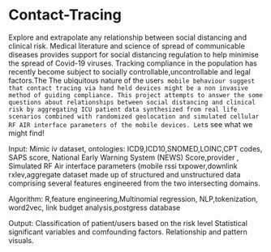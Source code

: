 # Contact-Tracing
Explore and extrapolate any relationship between social distancing and clinical risk. Medical literature and science of spread of communicable diseases provides support for social distancing regulation to help minimise the spread of Covid-19 viruses. Tracking compliance in the population has recently become subject to socially controllable,uncontrollable and legal factors.The  The ubiquitous nature of the user`s mobile behaviour suggest that contact tracing via hand held devices might be a non invasive method of guiding compliance. This project attempts to answer the some questions about relationships between social distancing and clinical risk by aggregating ICU patient data synthesized from real life scenarios combined with randomized geolocation and simulated cellular RF AIR interface parameters of the mobile devices. Let`s see what we might find!

Input: Mimic iv dataset, ontologies: ICD9,ICD10,SNOMED,LOINC,CPT codes, SAPS score, National Early Warning System (NEWS) Score,provider , Simulated RF Air interface parameters (mobile rssi txpower,downlink rxlev,aggregate dataset made up of structured and unstructured data comprising several features engineered from the two intersecting domains.

Algorithm: R,feature engineering,Multinomial regression, NLP,tokenization, word2vec, link budget analysis,postgress database

Output: Classification of patient/users based on the risk level
Statistical significant variables and comfounding factors.
Relationship and pattern  visuals.
